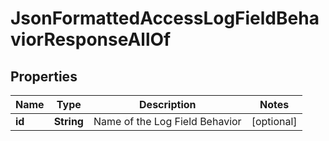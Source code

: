 

# JsonFormattedAccessLogFieldBehaviorResponseAllOf


## Properties

| Name | Type | Description | Notes |
|------------ | ------------- | ------------- | -------------|
|**id** | **String** | Name of the Log Field Behavior |  [optional] |



